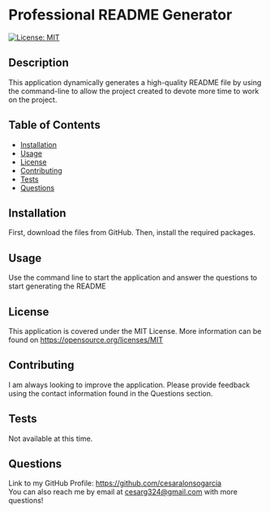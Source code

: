 # Professional README Generator
[![License: MIT](https://img.shields.io/badge/License-MIT-yellow.svg)](https://opensource.org/licenses/MIT)
## Description
This application dynamically generates a high-quality README file by using the command-line to allow the project created to devote more time to work on the project.
## Table of Contents
- [Installation](#installation)
- [Usage](#usage)
- [License](#license)
- [Contributing](#contributing)
- [Tests](#tests)
- [Questions](#questions)
## Installation
First, download the files from GitHub. Then, install the required packages.
## Usage
Use the command line to start the application and answer the questions to start generating the README
## License
This application is covered under the MIT License. More information can be found on https://opensource.org/licenses/MIT
## Contributing
I am always looking to improve the application. Please provide feedback using the contact information found in the Questions section.
## Tests
Not available at this time.
## Questions
Link to my GitHub Profile: https://github.com/cesaralonsogarcia  
You can also reach me by email at cesarg324@gmail.com with more questions!
